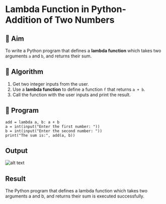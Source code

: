 # Lambda Function in Python- Addition of Two Numbers

## 🎯 Aim
To write a Python program that defines a **lambda function** which takes two arguments `a` and `b`, and returns their sum.

## 🧠 Algorithm
1. Get two integer inputs from the user.
2. Use a **lambda function** to define a function `f` that returns `a + b`.
3. Call the function with the user inputs and print the result.

## 🧾 Program
```
add = lambda a, b: a + b
a = int(input("Enter the first number: "))
b = int(input("Enter the second number: "))
print("The sum is:", add(a, b))
```

## Output

![alt text](../../Images2/m2-3.png)


## Result
The Python program that defines a lambda function which takes two arguments a and b, and returns their sum is executed successfully.